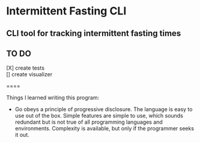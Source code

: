 # Intermittent Fasting CLI  

## CLI tool for tracking intermittent fasting times  

## TO DO  

[X] create tests  
[] create visualizer  

====

Things I learned writing this program:

- Go obeys a principle of progressive disclosure. The language is easy to use out of the box. Simple features are simple to use, which sounds redundant but is not true of all programming languages and environments. Complexity is available, but only if the programmer seeks it out. 
